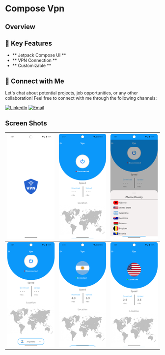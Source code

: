 # Compose Vpn
## Overview

## 🚀 Key Features
- ** Jetpack Compose UI **
- ** VPN Connection ** 
- ** Customizable **

## 🤝 Connect with Me
Let's chat about potential projects, job opportunities, or any other collaboration! Feel free to connect with me through the following channels:

[![LinkedIn](https://img.shields.io/badge/LinkedIn-Connect-blue?style=for-the-badge&logo=linkedin)](https://www.linkedin.com/in/muhammad-zohaib-imtiaz-dev)
[![Email](https://img.shields.io/badge/Email-Drop%20a%20Message-red?style=for-the-badge&logo=gmail)](mailto:mzkhan9610@gmail.com)

## Screen Shots
| ![Screenshot 1](https://github.com/ZohaibKhanDev/Vpn/blob/master/screenshots/1.png) | ![Screenshot 2](https://github.com/ZohaibKhanDev/Vpn/blob/master/screenshots/2.png) | ![Screenshot 3](https://github.com/ZohaibKhanDev/Vpn/blob/master/screenshots/3.png) |
| --- | --- | --- |
| ![Screenshot 4](https://github.com/ZohaibKhanDev/Vpn/blob/master/screenshots/4.png) | ![Screenshot 5](https://github.com/ZohaibKhanDev/Vpn/blob/master/screenshots/5.png) | ![Screenshot 6](https://github.com/ZohaibKhanDev/Vpn/blob/master/screenshots/6.png)
